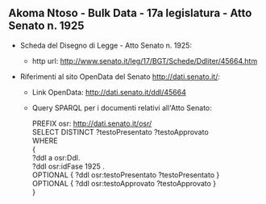 ## Akoma Ntoso - Bulk Data - 17a legislatura - Atto Senato n. 1925 ##

* Scheda del Disegno di Legge - Atto Senato n. 1925:
	* http url: http://www.senato.it/leg/17/BGT/Schede/Ddliter/45664.htm

* Riferimenti al sito OpenData del Senato http://dati.senato.it/:
	* Link OpenData: http://dati.senato.it/ddl/45664
	* Query SPARQL per i documenti relativi all'Atto Senato:

        PREFIX osr: <http://dati.senato.it/osr/>  
		SELECT DISTINCT ?testoPresentato ?testoApprovato  
		WHERE  
		{  
		    ?ddl a osr:Ddl.  
		    ?ddl osr:idFase 1925 .  
		    OPTIONAL { ?ddl osr:testoPresentato ?testoPresentato }  
		    OPTIONAL { ?ddl osr:testoApprovato ?testoApprovato }  
		}
		